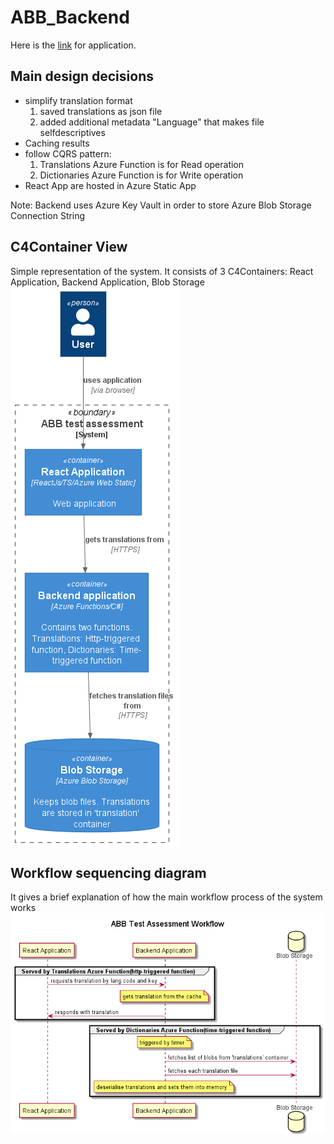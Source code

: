 # ABB_Backend

Here is the [link](https://orange-rock-0985d540f.azurestaticapps.net) for application.

## Main design decisions
* simplify translation format 
  1. saved translations as json file
  2. added additional metadata "Language" that makes file selfdescriptives
* Caching results
* follow CQRS pattern:
  1. Translations Azure Function is for Read operation
  2. Dictionaries Azure Function is for Write operation
* React App are hosted in Azure Static App

Note: Backend uses Azure Key Vault in order to store Azure Blob Storage Connection String

## C4Container View
Simple representation of the system. It consists of 3 C4Containers: React Application, Backend Application, Blob Storage
![](out/docs/C4Containers_VIew/C4Container%20View.png)

## Workflow sequencing diagram
It gives a brief explanation of how the main workflow process of the system works
![](out/docs/workflow_sequence/Customer%20is%20registering.png)
